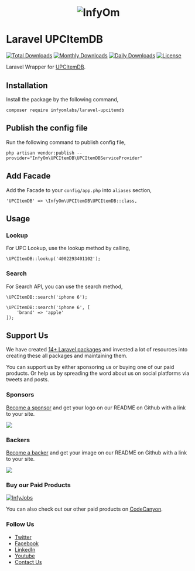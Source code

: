 <h1 align="center"><img src="https://assets.infyom.com/open-source/infyom-logo.png" alt="InfyOm"></h1>

Laravel UPCItemDB
==========================

[![Total Downloads](https://poser.pugx.org/infyomlabs/laravel-upcitemdb/downloads)](https://packagist.org/packages/infyomlabs/laravel-upcitemdb)
[![Monthly Downloads](https://poser.pugx.org/infyomlabs/laravel-upcitemdb/d/monthly)](https://packagist.org/packages/infyomlabs/laravel-upcitemdb)
[![Daily Downloads](https://poser.pugx.org/infyomlabs/laravel-upcitemdb/d/daily)](https://packagist.org/packages/infyomlabs/laravel-upcitemdb)
[![License](https://poser.pugx.org/infyomlabs/laravel-upcitemdb/license)](https://packagist.org/packages/infyomlabs/laravel-upcitemdb)

Laravel Wrapper for [UPCItemDB](https://www.upcitemdb.com/).

## Installation

Install the package by the following command,

    composer require infyomlabs/laravel-upcitemdb

## Publish the config file

Run the following command to publish config file,

    php artisan vendor:publish --provider="InfyOm\UPCItemDB\UPCItemDBServiceProvider"

## Add Facade

Add the Facade to your `config/app.php` into `aliases` section,

    'UPCItemDB' => \InfyOm\UPCItemDB\UPCItemDB::class,

## Usage

### Lookup

For UPC Lookup, use the lookup method by calling,
   
    \UPCItemDB::lookup('4002293401102');

### Search

For Search API, you can use the search method,
   
    \UPCItemDB::search('iphone 6');

    \UPCItemDB::search('iphone 6', [
        'brand' => 'apple'
    ]);

## Support Us

We have created [14+ Laravel packages](https://github.com/InfyOmLabs) and invested a lot of resources into creating these all packages and maintaining them.

You can support us by either sponsoring us or buying one of our paid products. Or help us by spreading the word about us on social platforms via tweets and posts.

### Sponsors

[Become a sponsor](https://opencollective.com/infyomlabs#sponsor) and get your logo on our README on Github with a link to your site.

<a href="https://opencollective.com/infyomlabs#sponsor"><img src="https://opencollective.com/infyomlabs/sponsors.svg?width=890"></a>

### Backers

[Become a backer](https://opencollective.com/infyomlabs#backer) and get your image on our README on Github with a link to your site.

<a href="https://opencollective.com/infyomlabs#backer"><img src="https://opencollective.com/infyomlabs/backers.svg?width=890"></a>

### Buy our Paid Products

[![InfyJobs](https://assets.infyom.com/open-source/infyjobs-banner.png)](ttps://1.envato.market/P0ONVj)

You can also check out our other paid products on [CodeCanyon](https://codecanyon.net/user/infyomlabs/portfolio).

### Follow Us

- [Twitter](https://twitter.com/infyom)
- [Facebook](https://www.facebook.com/infyom)
- [LinkedIn](https://in.linkedin.com/company/infyom-technologies)
- [Youtube](https://www.youtube.com/channel/UC8IvwfChD6i7Wp4yZp3tNsQ)
- [Contact Us](https://infyom.com/contact-us)

